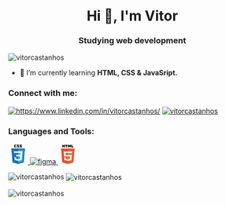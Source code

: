 <h1 align="center">Hi 👋, I'm Vitor</h1>
<h3 align="center">Studying web development</h3>

<p align="left"> <img src="https://komarev.com/ghpvc/?username=vitorcastanhos&label=Profile%20views&color=0e75b6&style=flat" alt="vitorcastanhos" /> </p>

- 🌱 I’m currently learning **HTML, CSS & JavaSript.**

<h3 align="left">Connect with me:</h3>
<p align="left">
<a href="https://linkedin.com/in/https://www.linkedin.com/in/vitorcastanhos/" target="blank"><img align="center" src="https://raw.githubusercontent.com/rahuldkjain/github-profile-readme-generator/master/src/images/icons/Social/linked-in-alt.svg" alt="https://www.linkedin.com/in/vitorcastanhos/" height="30" width="40" /></a>
<a href="https://instagram.com/vitorcastanhos" target="blank"><img align="center" src="https://raw.githubusercontent.com/rahuldkjain/github-profile-readme-generator/master/src/images/icons/Social/instagram.svg" alt="vitorcastanhos" height="30" width="40" /></a>
</p>

<h3 align="left">Languages and Tools:</h3>
<p align="left"> <a href="https://www.w3schools.com/css/" target="_blank" rel="noreferrer"> <img src="https://raw.githubusercontent.com/devicons/devicon/master/icons/css3/css3-original-wordmark.svg" alt="css3" width="40" height="40"/> </a> <a href="https://www.figma.com/" target="_blank" rel="noreferrer"> <img src="https://www.vectorlogo.zone/logos/figma/figma-icon.svg" alt="figma" width="40" height="40"/> </a> <a href="https://www.w3.org/html/" target="_blank" rel="noreferrer"> <img src="https://raw.githubusercontent.com/devicons/devicon/master/icons/html5/html5-original-wordmark.svg" alt="html5" width="40" height="40"/> </a> </p>

<p><img align="left" src="https://github-readme-stats.vercel.app/api/top-langs?username=vitorcastanhos&show_icons=true&locale=en&layout=compact" alt="vitorcastanhos" /></p>

<p>&nbsp;<img align="center" src="https://github-readme-stats.vercel.app/api?username=vitorcastanhos&show_icons=true&locale=en" alt="vitorcastanhos" /></p>

<p><img align="center" src="https://github-readme-streak-stats.herokuapp.com/?user=vitorcastanhos&" alt="vitorcastanhos" /></p>

